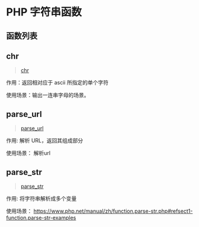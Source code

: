 # PHP 字符串函数

## 函数列表

## chr

> [chr](https://www.php.net/manual/zh/function.chr.php)

作用：返回相对应于 ascii 所指定的单个字符

使用场景：输出一连串字母的场景。


## parse_url

> [parse_url](https://www.php.net/manual/zh/function.parse-url.php)

作用: 解析 URL，返回其组成部分

使用场景： 解析url

## parse_str

> [parse_str](https://www.php.net/manual/zh/function.parse-str.php)

作用: 将字符串解析成多个变量

使用场景： https://www.php.net/manual/zh/function.parse-str.php#refsect1-function.parse-str-examples

